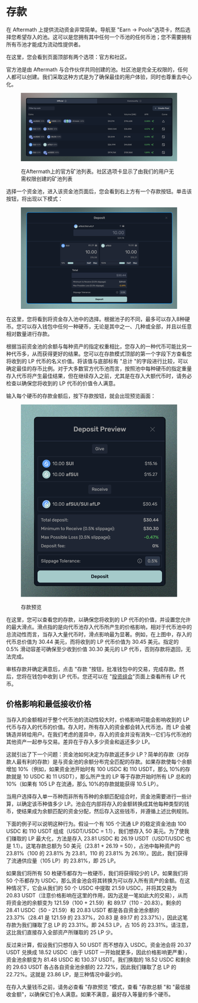 # 存款

在 Aftermath 上提供流动资金非常简单。导航至 "Earn -> Pools"选项卡，然后选择您希望存入的池。这可以是您拥有其中任何一个币池的任何币池；您不需要拥有所有币池才能成为流动性提供者。

在这里，您会看到页面顶部有两个选项：官方和社区。

官方池是由 Aftermath 与合作伙伴共同创建的池。社区池是完全无权限的，任何人都可以创建。我们采取这种方式是为了确保最佳的用户体验，同时也尊重去中心化。

<figure><img src="../../.gitbook/assets/spaces_meKfXaQnIP3bbI1AdlVX_uploads_tMxMOro0pWSiNeC2hznp_Screenshot 2024-02-22 at 9.webp" alt=""><figcaption><p>在Aftermath上的官方矿池列表。社区选项卡显示了由我们的用户无需权限创建的矿池列表</p></figcaption></figure>

选择一个资金池，进入该资金池页面后，您会看到右上方有一个存款按钮。单击该按钮，将出现以下模式：

<figure><img src="../../.gitbook/assets/spaces_meKfXaQnIP3bbI1AdlVX_uploads_Z4YwOoUy0QgY8aRXEx7B_Screenshot 2024-02-22 at 9.webp" alt=""><figcaption></figcaption></figure>

在这里，您将看到将资金存入池中的选择。根据池子的不同，最多可以存入8种硬币。您可以存入钱包中任何一种硬币，无论是其中之一、几种或全部，并且以任意相对数量进行存款。

根据当前资金池的余额与每种资产的指定权重相比，您存入的一种代币可能比另一种代币多，从而获得更好的结果。您可以在存款模式顶部的第一个字段下方查看您将收到的 LP 代币的名义价值。将该值与底部标有 "总计 "的字段进行比较，可以确定最佳的存币比例。对于大多数官方代币池而言，按照池中每种硬币的指定重量存入代币将产生最佳结果，但在继续存入之前，尤其是在存入大额代币时，请务必检查以确保您将收到的 LP 代币的价值令人满意。

输入每个硬币的存款金额后，按下存款按钮，就会出现预览画面：

<figure><img src="../../.gitbook/assets/spaces_meKfXaQnIP3bbI1AdlVX_uploads_0EwyUcbIGB8fvpCjbw9T_Screenshot 2024-02-22 at 9.webp" alt=""><figcaption><p>存款预览</p></figcaption></figure>

在这里，您可以查看您的存款，以确保您将收到的 LP 代币的价值，并设置您允许的最大滑点。滑点指的是向代币池存入代币所产生的价格影响，相对于代币池中的总流动性而言，当存入大量代币时，滑点影响最为显著。例如，在上图中，存入的代币总价值为 30.44 美元，而将收到的 LP 代币价值为 30.45 美元。指定的 0.5% 滑动容差可确保至少收到价值 30.30 美元的 LP 代币，否则存款将退回，无法完成。

审核存款并确定满意后，点击 "存款 "按钮，批准钱包中的交易，完成存款。然后，您将在钱包中收到 LP 代币。您还可以在 "[投资组合](../../kai-shi-shi-yong/aftermath-dao-hang/cha-kan-nin-de-tou-zi-zu-he.md)"页面上查看所有 LP 代币。

## **价格影响和最低接收价格**

当存入的金额相对于整个代币池的流动性较大时，价格影响可能会影响收到的 LP 代币与存入的代币的价值。存入时，所有存入的资金都会转入代币池，而 LP 会被铸造并转给用户。在我们考虑的差异中，存入的资金并没有消失--它们与代币池的其他资产一起参与交易。差异在于存入多少资金和返还多少 LP。

这就引出了下一个问题：资金池如何决定为存款返还多少 LP？简单的存款（对存款人最有利的存款）是与资金池的余额分布完全匹配的存款。如果存款使每个余额增加 10%（例如，如果资金池开始时有 100 USDC 和 110 USDT，那么 10%的存款就是 10 USDC 和 11 USDT），那么所产生的 LP 等于存款开始时所有 LP 总和的 10%（如果有 105 LP 在流通，那么 10%的存款就能获得 10.5 LP）。

当用户选择存入单一币种而非所有币种的余额匹配组合时，资金池需要进行一些计算，以确定该币种值多少 LP。池会在内部将存入的金额转换成其他每种类型的钱币，使结果成为余额匹配的资金分配，然后存入这些钱币，并遵循上述比例规则。

下面的例子可以说明这种行为。假设一个有 105 个流通 LP 的稳定资金池由 100 USDC 和 110 USDT 组成（USDT/USDC = 1.1），我们想存入 50 美元。为了使我们赚取的 LP 最大化，方法是存入 23.81 USDC 和 26.19 USDT（USDT/USDC 也是 1.1）。这笔存款总额为 50 美元（23.81 + 26.19 = 50），占池中每种资产的 23.81%（100 的 23.81% 为 23.81，110 的 23.81% 为 26.19）。因此，我们获得了流通供应量（105 LP）的 23.81%，即 25 LP。

如果我们将所有 50 枚硬币都存为一枚硬币，我们将获得较少的 LP。如果我们将 50 个币都存为 USDC，那么资金池会将其转换为可以存入所有资产的金额。在这种情况下，它会从我们的 50 个 USDC 中提取 21.59 USDC，并将其交易为 20.83 USDT（注意价格影响在这里的作用，因为这是一笔如此大的交易），从而将资金池的余额变为 121.59（100 + 21.59）和 89.17（110 - 20.83）。剩余的 28.41 USDC（50 - 21.59）和 20.83 USDT 都是各自资金池余额的 23.37%（28.41 是 121.59 的 23.37%，20.83 是 89.17 的 23.37%），因此这笔存款为我们赚取了总 LP 的 23.31%。即 24.53 LP，占 105 的 23.31%。请注意，这比我们直接存入全部资产所赚取的 25 LP 少。

反过来计算，假设我们只想存入 50 USDT 而不想存入 USDC。资金池会将 20.37 USDT 兑换成 18.52 USDC（由于 USDT 一开始就更多，因此价格影响更严重），资金池余额变为 81.48 USDC 和 130.37 USDT。我们换取的 18.52 USDC 和剩余的 29.63 USDT 各占各自资金池余额的 22.72%，因此我们赚取了总 LP 的 22.72%。这就是 23.86 LP，是三种情况中最少的。

在存入大量钱币之前，请务必查看 "存款预览 "模式，查看 "存款总额 "和 "最低接收金额"，以确保它们令人满意。如果不满意，最好存入等量的多个硬币。
